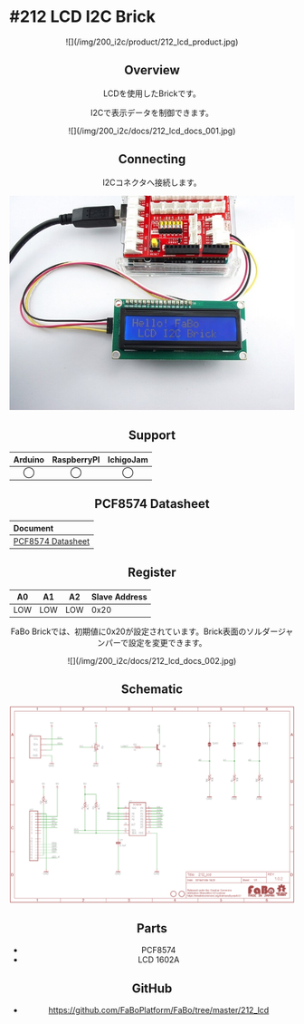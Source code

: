 # #212 LCD I2C Brick

<center>![](/img/200_i2c/product/212_lcd_product.jpg)
<!--COLORME-->

## Overview
LCDを使用したBrickです。

I2Cで表示データを制御できます。

<center>![](/img/200_i2c/docs/212_lcd_docs_001.jpg)

## Connecting
I2Cコネクタへ接続します。

![](/img/200_i2c/connect/212_lcd_connect.jpg)

## Support
|Arduino|RaspberryPI|IchigoJam|
|:--:|:--:|:--:|
|◯|◯|◯|

## PCF8574 Datasheet
| Document |
|:--|
| [PCF8574 Datasheet](http://www.tij.co.jp/jp/lit/ds/symlink/pcf8574.pdf) |

## Register
| A0 | A1 | A2 | Slave Address |
| -- | -- | -- | -- |
| LOW | LOW | LOW | 0x20 |

FaBo Brickでは、初期値に0x20が設定されています。Brick表面のソルダージャンパーで設定を変更できます。

<center>![](/img/200_i2c/docs/212_lcd_docs_002.jpg)

## Schematic
![](/img/200_i2c/schematic/212_lcd_schematic.png)

## Parts
- PCF8574
- LCD 1602A

## GitHub
- https://github.com/FaBoPlatform/FaBo/tree/master/212_lcd
